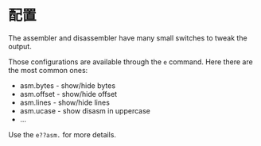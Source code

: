 # 配置

The assembler and disassembler have many small switches to tweak the output.

Those configurations are available through the `e` command. Here there are the most common ones:

* asm.bytes - show/hide bytes
* asm.offset - show/hide offset
* asm.lines - show/hide lines
* asm.ucase - show disasm in uppercase
* ...

Use the `e??asm.` for more details.

